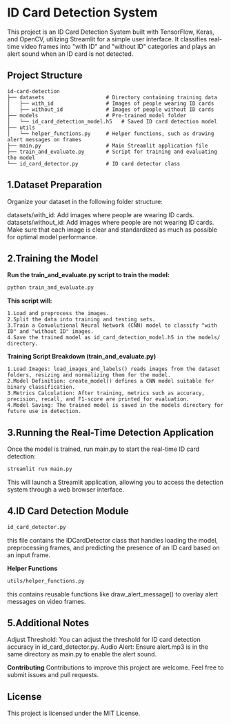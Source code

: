 # ID Card Detection System

This project is an ID Card Detection System built with TensorFlow, Keras, and OpenCV, utilizing Streamlit for a simple user interface. It classifies real-time video frames into "with ID" and "without ID" categories and plays an alert sound when an ID card is not detected.

## Project Structure

```plaintext
id-card-detection
├── datasets                    # Directory containing training data
│   ├── with_id                 # Images of people wearing ID cards
│   ├── without_id              # Images of people without ID cards
├── models                      # Pre-trained model folder
│   └── id_card_detection_model.h5   # Saved ID card detection model
├── utils
│   └── helper_functions.py     # Helper functions, such as drawing alert messages on frames
├── main.py                     # Main Streamlit application file
├── train_and_evaluate.py       # Script for training and evaluating the model
└── id_card_detector.py         # ID card detector class
```

## 1.Dataset Preparation

Organize your dataset in the following folder structure:

datasets/with_id: Add images where people are wearing ID cards.
datasets/without_id: Add images where people are not wearing ID cards.
Make sure that each image is clear and standardized as much as possible for optimal model performance.

## 2.Training the Model
  **Run the train_and_evaluate.py script to train the model:**
  ```bash
  python train_and_evaluate.py
```
  **This script will:**

    1.Load and preprocess the images.
    2.Split the data into training and testing sets.
    3.Train a Convolutional Neural Network (CNN) model to classify "with ID" and "without ID" images.
    4.Save the trained model as id_card_detection_model.h5 in the models/ directory.

  **Training Script Breakdown (train_and_evaluate.py)**
  
    1.Load Images: load_images_and_labels() reads images from the dataset folders, resizing and normalizing them for the model.
    2.Model Definition: create_model() defines a CNN model suitable for binary classification.
    3.Metrics Calculation: After training, metrics such as accuracy, precision, recall, and F1-score are printed for evaluation.
    4.Model Saving: The trained model is saved in the models directory for future use in detection.

## 3.Running the Real-Time Detection Application
Once the model is trained, run main.py to start the real-time ID card detection:
  ```bash
  streamlit run main.py
```
This will launch a Streamlit application, allowing you to access the detection system through a web browser interface.

## 4.ID Card Detection Module
```bash
id_card_detector.py
```
this file contains the IDCardDetector class that handles loading the model, preprocessing frames, and predicting the presence of an ID card based on an input frame.

**Helper Functions**
```bash
utils/helper_functions.py
```
this contains reusable functions like draw_alert_message() to overlay alert messages on video frames.

## 5.Additional Notes
Adjust Threshold: You can adjust the threshold for ID card detection accuracy in id_card_detector.py.
Audio Alert: Ensure alert.mp3 is in the same directory as main.py to enable the alert sound.

**Contributing**
Contributions to improve this project are welcome. Feel free to submit issues and pull requests.

## License
This project is licensed under the MIT License.


